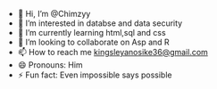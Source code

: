 - 👋 Hi, I’m @Chimzyy
- 👀 I’m interested in databse and data security
- 🌱 I’m currently learning html,sql and css
- 💞️ I’m looking to collaborate on Asp and R
- 📫 How to reach me kingsleyanosike36@gmail.com
- 😄 Pronouns: Him
- ⚡ Fun fact: Even impossible says possible

<!---
Chimzyy/Chimzyy is a ✨ special ✨ repository because its `README.md` (this file) appears on your GitHub profile.
You can click the Preview link to take a look at your changes.
--->

